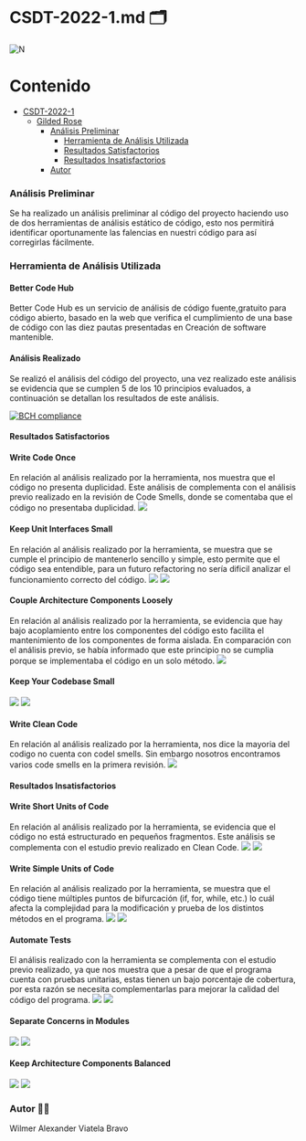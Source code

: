 # CSDT-2022-1.md :card_index_dividers:	

![N](https://escuelaing.s3.amazonaws.com/staging/images/logo-ecijg.width-380.png)

# Contenido
- [CSDT-2022-1](https://github.com/alexviatela/GildedRose-Refactoring-Kata/blob/main/CSDT-2022-1.md)
  * [Gilded Rose](#gilded-rose)
    + [Análisis Preliminar](#análisis-preliminar)
		+ [Herramienta de Análisis Utilizada](#herramienta-de-análisis-utilizada)
		+ [Resultados Satisfactorios](#resultados-satisfactorios)
		+ [Resultados Insatisfactorios](#resultados-insatisfactorios)
    + [Autor](#autor)


### Análisis Preliminar
Se ha realizado un análisis preliminar al código del proyecto haciendo uso de dos herramientas de análisis estático de código, esto nos permitirá identificar oportunamente las falencias en nuestri código para así corregirlas fácilmente.


### Herramienta de Análisis Utilizada

#### Better Code Hub
Better Code Hub es un servicio de análisis de código fuente,gratuito para código abierto, basado en la web que verifica el cumplimiento de una base de código con las diez pautas presentadas en Creación de software mantenible. 

#### Análisis Realizado
Se realizó el análisis del código del proyecto, una vez realizado este análisis se evidencia que se cumplen 5 de los 10 principios evaluados, a continuación se detallan los resultados de este análisis.

[![BCH compliance](https://bettercodehub.com/edge/badge/alexviatela/GildedRose-Refactoring-Kata?branch=main)](https://bettercodehub.com/)

#### Resultados Satisfactorios


#### Write Code Once
En relación al análisis realizado por la herramienta, nos muestra que el código no presenta duplicidad.
Este análisis de complementa con el análisis previo realizado en la revisión de Code Smells, donde se comentaba que el código no presentaba duplicidad.
![](https://raw.githubusercontent.com/alexviatela/GildedRose-Refactoring-Kata/main/images/bettercodehub_ok_1.png)

#### Keep Unit Interfaces Small
En relación al análisis realizado por la herramienta, se muestra que se cumple el principio de mantenerlo sencillo y simple, esto permite que el código sea entendible, para un futuro refactoring no sería dificil analizar el funcionamiento correcto del código.
![](https://raw.githubusercontent.com/alexviatela/GildedRose-Refactoring-Kata/main/images/bettercodehub_ok_2.png)
![](https://raw.githubusercontent.com/alexviatela/GildedRose-Refactoring-Kata/main/images/bettercodehub_ok_2_1.png)

#### Couple Architecture Components Loosely
En relación al análisis realizado por la herramienta, se evidencia que hay bajo acoplamiento entre los componentes del código esto facilita el mantenimiento de los componentes de forma aislada.
En comparación con el análisis previo, se había informado que este principio no se cumplia porque se implementaba el código en un solo método.
![](https://raw.githubusercontent.com/alexviatela/GildedRose-Refactoring-Kata/main/images/bettercodehub_ok_3.png)


#### Keep Your Codebase Small
![](https://raw.githubusercontent.com/alexviatela/GildedRose-Refactoring-Kata/main/images/bettercodehub_ok_4.png)
![](https://raw.githubusercontent.com/alexviatela/GildedRose-Refactoring-Kata/main/images/bettercodehub_ok_4_1.png)


#### Write Clean Code
En relación al análisis realizado por la herramienta, nos dice la mayoria del codigo no cuenta con codel smells.
Sin embargo nosotros encontramos varios code smells en la primera revisión.
![](https://raw.githubusercontent.com/alexviatela/GildedRose-Refactoring-Kata/main/images/bettercodehub_ok_5.png)


#### Resultados Insatisfactorios


#### Write Short Units of Code
En relación al análisis realizado por la herramienta, se evidencia que el código no está estructurado en pequeños fragmentos.
Este análisis se complementa con el estudio previo realizado en Clean Code.
![](https://raw.githubusercontent.com/alexviatela/GildedRose-Refactoring-Kata/main/images/bettercodehub_fail_1.png)
![](https://raw.githubusercontent.com/alexviatela/GildedRose-Refactoring-Kata/main/images/bettercodehub_fail_1_1.png)

#### Write Simple Units of Code
En relación al análisis realizado por la herramienta, se muestra que el código tiene múltiples puntos de bifurcación (if, for, while, etc.) lo cuál afecta la complejidad para la modificación y prueba de los distintos métodos en el programa.
![](https://raw.githubusercontent.com/alexviatela/GildedRose-Refactoring-Kata/main/images/bettercodehub_fail_2.png)
![](https://raw.githubusercontent.com/alexviatela/GildedRose-Refactoring-Kata/main/images/bettercodehub_fail_2_1.png)

#### Automate Tests
El análisis realizado con la herramienta se complementa con el estudio previo realizado, ya que nos muestra que a pesar de que el programa cuenta con pruebas unitarias, estas tienen un bajo porcentaje de cobertura, por esta razón se necesita complementarlas para mejorar la calidad del código del programa.
![](https://raw.githubusercontent.com/alexviatela/GildedRose-Refactoring-Kata/main/images/bettercodehub_fail_5.png)
![](https://raw.githubusercontent.com/alexviatela/GildedRose-Refactoring-Kata/main/images/bettercodehub_fail_5_1.png)

#### Separate Concerns in Modules
![](https://raw.githubusercontent.com/alexviatela/GildedRose-Refactoring-Kata/main/images/bettercodehub_fail_3.png)
![](https://raw.githubusercontent.com/alexviatela/GildedRose-Refactoring-Kata/main/images/bettercodehub_fail_3_1.png)

#### Keep Architecture Components Balanced

![](https://raw.githubusercontent.com/alexviatela/GildedRose-Refactoring-Kata/main/images/bettercodehub_fail_4.png)
![](https://raw.githubusercontent.com/alexviatela/GildedRose-Refactoring-Kata/main/images/bettercodehub_fail_4_1.png)



### Autor :man_beard:
Wilmer Alexander Viatela Bravo
